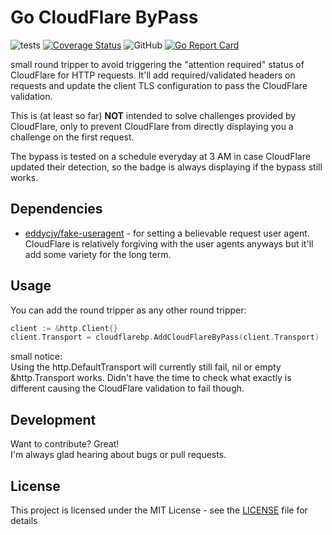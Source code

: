 # Go CloudFlare ByPass
![tests](https://github.com/DaRealFreak/cloudflare-bp-go/workflows/tests/badge.svg?branch=master) 
[![Coverage Status](https://coveralls.io/repos/github/DaRealFreak/cloudflare-bp-go/badge.svg?branch=master)](https://coveralls.io/github/DaRealFreak/cloudflare-bp-go?branch=master)
![GitHub](https://img.shields.io/github/license/DaRealFreak/cloudflare-bp-go)
[![Go Report Card](https://goreportcard.com/badge/github.com/DaRealFreak/cloudflare-bp-go)](https://goreportcard.com/report/github.com/DaRealFreak/cloudflare-bp-go)

small round tripper to avoid triggering the "attention required" status of CloudFlare for HTTP requests.
It'll add required/validated headers on requests and update the client TLS configuration to pass the CloudFlare validation.

This is (at least so far) **NOT** intended to solve challenges provided by CloudFlare, only to prevent CloudFlare from directly displaying you a challenge on the first request.

The bypass is tested on a schedule everyday at 3 AM in case CloudFlare updated their detection, so the badge is always displaying if the bypass still works.

## Dependencies
- [eddycjy/fake-useragent](https://github.com/EDDYCJY/fake-useragent) - for setting a believable request user agent.
CloudFlare is relatively forgiving with the user agents anyways but it'll add some variety for the long term.

## Usage
You can add the round tripper as any other round tripper:
```go
client := &http.Client{}
client.Transport = cloudflarebp.AddCloudFlareByPass(client.Transport)
```

small notice:  
Using the http.DefaultTransport will currently still fail, nil or empty &http.Transport works.
Didn't have the time to check what exactly is different causing the CloudFlare validation to fail though.

## Development
Want to contribute? Great!  
I'm always glad hearing about bugs or pull requests.

## License
This project is licensed under the MIT License - see the [LICENSE](LICENSE) file for details
